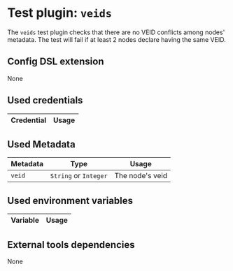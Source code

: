 # Test plugin: `veids`

The `veids` test plugin checks that there are no VEID conflicts among nodes' metadata. The test will fail if at least 2 nodes declare having the same VEID.

## Config DSL extension

None

## Used credentials

| Credential | Usage
| --- | --- |

## Used Metadata

| Metadata | Type | Usage
| --- | --- | --- |
| `veid` | `String` or `Integer` | The node's veid |

## Used environment variables

| Variable | Usage
| --- | --- |

## External tools dependencies

None
